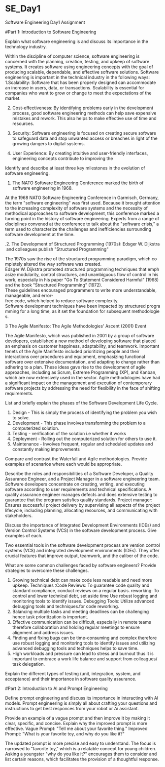 # SE_Day1
Software Engineering Day1 Assignment

#Part 1: Introduction to Software Engineering

Explain what software engineering is and discuss its importance in the technology industry.

Within the discipline of computer science, software engineering is concerned with the planning, creation, testing, and upkeep of software systems. It creates software using engineering concepts with the goal of producing scalable, dependable, and effective software solutions. Software engineering is important in the technical industry in the following ways:
 1.Scalability: Software that has been properly designed can accommodate an increase in users, data, or transactions. Scalability is essential for companies who want to grow or change to meet the expectations of the market.

2. Cost-effectiveness: By identifying problems early in the development process, good software engineering methods can help save expensive mistakes and rework. This also helps to make effective use of time and resources.

3. Security: Software engineering is focused on creating secure software to safeguard data and stop unwanted access or breaches in light of the growing dangers to digital systems.

4. User Experience: By creating intuitive and user-friendly interfaces, engineering concepts contribute to improving the

Identify and describe at least three key milestones in the evolution of software engineering.
1. The NATO Software Engineering Conference marked the birth of software engineering in 1968.

At the 1968 NATO Software Engineering Conference in Garmisch, Germany, the term "software engineering" was first used. Because it brought attention to the increasing complexity of software systems and the necessity of methodical approaches to software development, this conference marked a turning point in the history of software engineering. Experts from a range of disciplines convened at the conference to talk about the "software crisis," a term used to characterize the challenges and inefficiencies surrounding software development at the time.

.2. The Development of Structured Programming (1970s): Edsger W. Dijkstra and colleagues publish "Structured Programming"

The 1970s saw the rise of the structured programming paradigm, which completely altered the way software was created. Edsger W. Dijkstra promoted structured programming techniques that emphasize modularity, control structures, and unambiguous flow of control in his work, especially in his paper "Go To Statement Considered Harmful" (1968) and the book "Structured Programming" (1972). These guidelines encouraged programmers to write more understandable, manageable, and error-free code, which helped to reduce software complexity. Software development techniques have been impacted by structured programming for a long time, as it set the foundation for subsequent methodologies.

3 The Agile Manifesto: The Agile Methodologies' Ascent (2001) Event

The Agile Manifesto, which was published in 2001 by a group of software developers, established a new method of developing software that placed an emphasis on customer happiness, adaptability, and teamwork. Important tenets of the Agile Manifesto included prioritizing people and their interactions over procedures and equipment, emphasizing functional software over extensive documentation, and adapting to change rather than adhering to a plan. These ideas gave rise to the development of agile approaches, including as Scrum, Extreme Programming (XP), and Kanban, which are now extensively used in the sector. Agile methodologies have had a significant impact on the management and execution of contemporary software projects by addressing the need for flexibility in the face of shifting requirements.

List and briefly explain the phases of the Software Development Life Cycle.
1. Design - This is simply the process of identifying the problem you wish to solve.
2. Development - This phase involves transforming the problem to a computerized solution.
3. Testing - verification of the solution i.e whether it works
4. Deployment - Rolling out the computerized solution for others to use it.
5. Maintenance - Involves frequent, regular and scheduled updates and constantly making improvements 

Compare and contrast the Waterfall and Agile methodologies. Provide examples of scenarios where each would be appropriate.


Describe the roles and responsibilities of a Software Developer, a Quality Assurance Engineer, and a Project Manager in a software engineering team.
Software developers concentrate on creating, writing, and executing software according to user requirements and technical specifications.
A quality assurance engineer manages defects and does extensive testing to guarantee that the program satisfies quality standards.
Project manager: Ensures successful project delivery by supervising all aspects of the project lifecycle, including planning, allocating resources, and communicating with stakeholders.

Discuss the importance of Integrated Development Environments (IDEs) and Version Control Systems (VCS) in the software development process. Give examples of each.

Two essential tools in the software development process are version control systems (VCS) and integrated development environments (IDEs). They offer crucial features that improve output, teamwork, and the caliber of the code.

What are some common challenges faced by software engineers? Provide strategies to overcome these challenges.
1. Growing technical debt can make code less readable and need more upkeep.
Techniques
:Code Reviews: To guarantee code quality and standard compliance, conduct reviews on a regular basis.
reworking: To control and lower technical debt, set aside time Use robust logging and monitoring tools to identify issues.
Debugging Tools: Utilize advanced debugging tools and techniques.for code reworking.
2. Balancing multiple tasks and meeting deadlines can be challenging hence task prioritization is important.
3. Effective communication can be difficult, especially in remote teams therefore collaboration and holding regular meetings to ensure alignment and address issues.
4. Finding and fixing bugs can be time-consuming and complex therefore use robust logging and monitoring tools to identify issues and utilizing advanced debugging tools and techniques helps to save time.
5. High workloads and pressure can lead to stress and burnout thus it is important to embrace a work life balance and support from colleagues/ task delegation.

Explain the different types of testing (unit, integration, system, and acceptance) and their importance in software quality assurance.


#Part 2: Introduction to AI and Prompt Engineering


Define prompt engineering and discuss its importance in interacting with AI models.
Prompt engineering is simply all about crafting your questions and instructions to get best responces from your robot or Ai assistant. 

Provide an example of a vague prompt and then improve it by making it clear, specific, and concise. Explain why the improved prompt is more effective.
Vague Prompt: "Tell me about your favorite thing."
Improved Prompt: "What is your favorite toy, and why do you like it?"

The updated prompt is more precise and easy to understand. The focus is narrowed to "favorite toy," which is a relatable concept for young children. Asking a youngster "why do you like it?" encourages them to consider and list certain reasons, which facilitates the provision of a thoughtful response.
